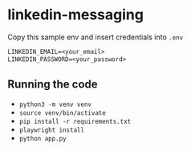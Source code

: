# linkedin-messaging

Copy this sample env and insert credentials into `.env`
```txt
LINKEDIN_EMAIL=<your_email>
LINKEDIN_PASSWORD=<your_password>
```

## Running the code
- `python3 -m venv venv`
- `source venv/bin/activate`
- `pip install -r requirements.txt`
- `playwright install`
- `python app.py`